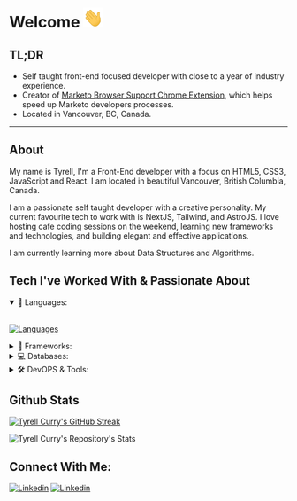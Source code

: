 # Welcome <img alt="Blue blob jumping" src='images\wave.gif' width="36" height="36">

## TL;DR

- Self taught front-end focused developer with close to a year of industry experience.
- Creator of [Marketo Browser Support Chrome Extension](https://chrome.google.com/webstore/detail/marketo-browser-support/iinigaojmcejccagokaolgdfhelkemap), which helps speed up Marketo developers processes.
- Located in Vancouver, BC, Canada.

<hr>

## About
My name is Tyrell, I'm a Front-End developer with a focus on HTML5, CSS3, JavaScript and React. I am located in beautiful Vancouver, British Columbia, Canada.

I am a passionate self taught developer with a creative personality. My current favourite tech to work with is NextJS, Tailwind, and AstroJS. I love hosting cafe coding sessions on the weekend, learning new frameworks and technologies, and building elegant and effective applications.

I am currently learning more about Data Structures and Algorithms. 

## Tech I've Worked With & Passionate About
<details open>
<summary>🚀 Languages:</summary>
<br>

[![Languages](https://skillicons.dev/icons?i=html,css,js,ts,nodejs)](https://github.com/tyrellcurry/)
</details>

<details>
<summary>🤖 Frameworks:</summary>
<br>

[![Frameworks & Runtimes](https://skillicons.dev/icons?i=react,nextjs,astro,alpinejs,tailwind,bootstrap&perline=6)](https://github.com/tyrellcurry/)
</details>


<details>
<summary>💻 Databases:</summary>
<br>

[![Databases](https://skillicons.dev/icons?i=mysql,mongodb,prisma&perline=6)](https://github.com/tyrellcurry/)
</details>

<details>
<summary>🛠️ DevOPS & Tools:</summary>
<br>

[![DevOPS & Tools](https://skillicons.dev/icons?i=vscode,git,github,postman,netlify,vercel,wordpress,xd,figma,stackoverflow&perline=6)](https://github.com/tyrellcurry/)
</details>

<!-- <br><br>✨ [View My Portfolio](https://tyrellcurry.io) ✨
<br> -->

## Github Stats

[![Tyrell Curry's GitHub Streak](https://streak-stats.demolab.com?user=tyrellcurry&theme=github-dark-blue)](https://git.io/streak-stats)
<br>

![Tyrell Curry's Repository's Stats](https://github-readme-stats-git-masterrstaa-rickstaa.vercel.app/api/top-langs/?username=tyrellcurry&theme=github_dark)


## Connect With Me:

[![Linkedin](https://skillicons.dev/icons?i=linkedin)](https://www.linkedin.com/in/tyrellcurry/)
[![Linkedin](https://skillicons.dev/icons?i=twitter)](https://twitter.com/Tyrell_io)